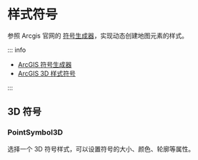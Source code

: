 # 样式符号

参照 Arcgis 官网的 [符号生成器](https://developers.arcgis.com/javascript/latest/visualization/symbols-color-ramps/symbol-builder/)，实现动态创建地图元素的样式。

::: info

- [ArcGIS 符号生成器](https://developers.arcgis.com/javascript/latest/visualization/symbols-color-ramps/symbol-builder/)
- [ArcGIS 3D 样式符号](https://developers.arcgis.com/javascript/latest/visualization/symbols-color-ramps/esri-web-style-symbols-3d/)

:::

## 3D 符号

### PointSymbol3D

选择一个 3D 符号样式，可以设置符号的大小、颜色、轮廓等属性。

<preview path="../demos/symbols/point.vue" />
